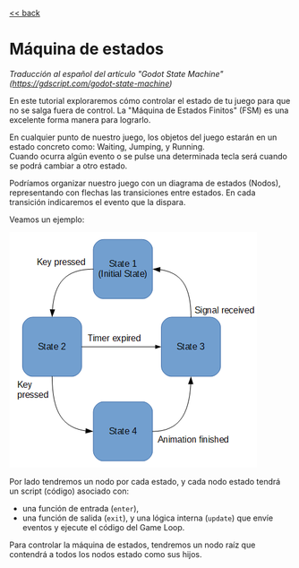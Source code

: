 
[<< back](../README.md)

# Máquina de estados

_Traducción al español del artículo "Godot State Machine" (https://gdscript.com/godot-state-machine)_

En este tutorial exploraremos cómo controlar el estado de tu juego para que no se salga fuera de control.
La "Máquina de Estados Finitos" (FSM) es una excelente forma manera para lograrlo.

En cualquier punto de nuestro juego, los objetos del juego estarán en un estado concreto como: Waiting, Jumping, y Running.  
Cuando ocurra algún evento o se pulse una determinada tecla será cuando se podrá cambiar a otro estado.

Podríamos organizar nuestro juego con un diagrama de estados (Nodos), representando con flechas las transiciones entre estados. En cada transición indicaremos el evento que la dispara.

Veamos un ejemplo:

![](images/states-0.png)

Por lado tendremos un nodo por cada estado, y cada nodo estado tendrá un script (código) asociado con:
* una función de entrada (`enter`),
* una función de salida (`exit`), y una lógica interna (`update`) que envíe eventos y ejecute el código del Game Loop.

Para controlar la máquina de estados, tendremos un nodo raíz que contendrá a todos los nodos estado como sus hijos.
